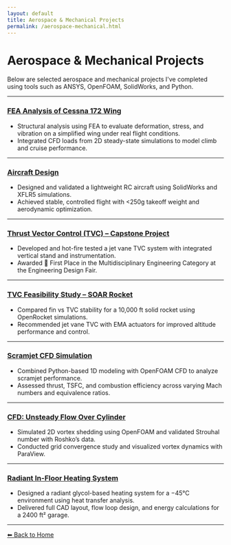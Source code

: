 ```yaml
---
layout: default
title: Aerospace & Mechanical Projects
permalink: /aerospace-mechanical.html
---
```


#  Aerospace & Mechanical Projects

Below are selected aerospace and mechanical projects I've completed using tools such as ANSYS, OpenFOAM, SolidWorks, and Python.

---

###  [FEA Analysis of Cessna 172 Wing](/new-portfolio/projects/cessna-fea.html)
- Structural analysis using FEA to evaluate deformation, stress, and vibration on a simplified wing under real flight conditions.
- Integrated CFD loads from 2D steady-state simulations to model climb and cruise performance.

---

###  [Aircraft Design](/new-portfolio/projects/aircraft-design.html)
- Designed and validated a lightweight RC aircraft using SolidWorks and XFLR5 simulations.
- Achieved stable, controlled flight with <250g takeoff weight and aerodynamic optimization.

---

###  [Thrust Vector Control (TVC) – Capstone Project](/new-portfolio/projects/tvc-capstone.html)
- Developed and hot-fire tested a jet vane TVC system with integrated vertical stand and instrumentation.
- Awarded 🥇 First Place in the Multidisciplinary Engineering Category at the Engineering Design Fair.

---

###  [TVC Feasibility Study – SOAR Rocket](/new-portfolio/projects/tvc-study.html)
- Compared fin vs TVC stability for a 10,000 ft solid rocket using OpenRocket simulations.
- Recommended jet vane TVC with EMA actuators for improved altitude performance and control.

---

###  [Scramjet CFD Simulation](/new-portfolio/projects/scramjet-cfd.html)
- Combined Python-based 1D modeling with OpenFOAM CFD to analyze scramjet performance.
- Assessed thrust, TSFC, and combustion efficiency across varying Mach numbers and equivalence ratios.

---

###  [CFD: Unsteady Flow Over Cylinder](/new-portfolio/projects/cylinder-cfd.html)
- Simulated 2D vortex shedding using OpenFOAM and validated Strouhal number with Roshko’s data.
- Conducted grid convergence study and visualized vortex dynamics with ParaView.

---

###  [Radiant In-Floor Heating System](/new-portfolio/projects/infloor-heating.html)
- Designed a radiant glycol-based heating system for a −45°C environment using heat transfer analysis.
- Delivered full CAD layout, flow loop design, and energy calculations for a 2400 ft² garage.

---

[⬅ Back to Home](/index.html)
